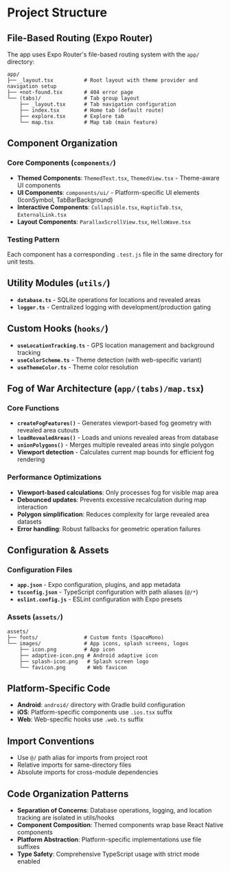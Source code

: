 # Project Structure

## File-Based Routing (Expo Router)
The app uses Expo Router's file-based routing system with the `app/` directory:

```
app/
├── _layout.tsx          # Root layout with theme provider and navigation setup
├── +not-found.tsx       # 404 error page
└── (tabs)/              # Tab group layout
    ├── _layout.tsx      # Tab navigation configuration
    ├── index.tsx        # Home tab (default route)
    ├── explore.tsx      # Explore tab
    └── map.tsx          # Map tab (main feature)
```

## Component Organization

### Core Components (`components/`)
- **Themed Components**: `ThemedText.tsx`, `ThemedView.tsx` - Theme-aware UI components
- **UI Components**: `components/ui/` - Platform-specific UI elements (IconSymbol, TabBarBackground)
- **Interactive Components**: `Collapsible.tsx`, `HapticTab.tsx`, `ExternalLink.tsx`
- **Layout Components**: `ParallaxScrollView.tsx`, `HelloWave.tsx`

### Testing Pattern
Each component has a corresponding `.test.js` file in the same directory for unit tests.

## Utility Modules (`utils/`)
- **`database.ts`** - SQLite operations for locations and revealed areas
- **`logger.ts`** - Centralized logging with development/production gating

## Custom Hooks (`hooks/`)
- **`useLocationTracking.ts`** - GPS location management and background tracking
- **`useColorScheme.ts`** - Theme detection (with web-specific variant)
- **`useThemeColor.ts`** - Theme color resolution

## Fog of War Architecture (`app/(tabs)/map.tsx`)

### Core Functions
- **`createFogFeatures()`** - Generates viewport-based fog geometry with revealed area cutouts
- **`loadRevealedAreas()`** - Loads and unions revealed areas from database
- **`unionPolygons()`** - Merges multiple revealed areas into single polygon
- **Viewport detection** - Calculates current map bounds for efficient fog rendering

### Performance Optimizations
- **Viewport-based calculations**: Only processes fog for visible map area
- **Debounced updates**: Prevents excessive recalculation during map interaction
- **Polygon simplification**: Reduces complexity for large revealed area datasets
- **Error handling**: Robust fallbacks for geometric operation failures

## Configuration & Assets

### Configuration Files
- **`app.json`** - Expo configuration, plugins, and app metadata
- **`tsconfig.json`** - TypeScript configuration with path aliases (`@/*`)
- **`eslint.config.js`** - ESLint configuration with Expo presets

### Assets (`assets/`)
```
assets/
├── fonts/               # Custom fonts (SpaceMono)
└── images/              # App icons, splash screens, logos
    ├── icon.png         # App icon
    ├── adaptive-icon.png # Android adaptive icon
    ├── splash-icon.png   # Splash screen logo
    └── favicon.png       # Web favicon
```

## Platform-Specific Code
- **Android**: `android/` directory with Gradle build configuration
- **iOS**: Platform-specific components use `.ios.tsx` suffix
- **Web**: Web-specific hooks use `.web.ts` suffix

## Import Conventions
- Use `@/` path alias for imports from project root
- Relative imports for same-directory files
- Absolute imports for cross-module dependencies

## Code Organization Patterns
- **Separation of Concerns**: Database operations, logging, and location tracking are isolated in utils/hooks
- **Component Composition**: Themed components wrap base React Native components
- **Platform Abstraction**: Platform-specific implementations use file suffixes
- **Type Safety**: Comprehensive TypeScript usage with strict mode enabled
